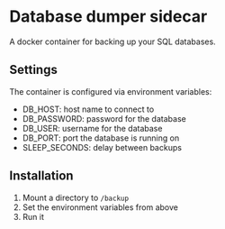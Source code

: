 # Database dumper sidecar

A docker container for backing up your SQL databases. 

## Settings

The container is configured via environment variables:

* DB_HOST: host name to connect to
* DB_PASSWORD: password for the database
* DB_USER: username for the database
* DB_PORT: port the database is running on
* SLEEP_SECONDS: delay between backups

## Installation

1. Mount a directory to `/backup`
2. Set the environment variables from above
3. Run it